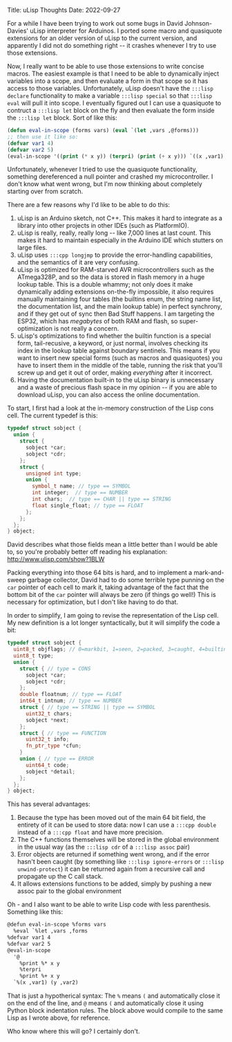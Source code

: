 Title: uLisp Thoughts
Date: 2022-09-27

For a while I have been trying to work out some bugs in David Johnson-Davies' uLisp interpreter for Arduinos. I ported some macro and quasiquote extensions for an older version of uLisp to the current version, and apparently I did not do something right -- it crashes whenever I try to use those extensions.

Now, I really want to be able to use those extensions to write concise macros. The easiest example is that I need to be able to dynamically inject variables into a scope, and then evaluate a form in that scope so it has access to those variables. Unfortunately, uLisp doesn't have the `:::lisp declare` functionality to make a variable `:::lisp special` so that `:::lisp eval` will pull it into scope. I eventually figured out I can use a quasiquote to contruct a `:::lisp let` block on the fly and then evaluate the form inside the `:::lisp let` block. Sort of like this:

```lisp
(defun eval-in-scope (forms vars) (eval `(let ,vars ,@forms)))
;; then use it like so:
(defvar var1 4)
(defvar var2 5)
(eval-in-scope '((print (* x y)) (terpri) (print (+ x y))) `((x ,var1) (y ,var2))) ;; prints 20 and 9
```

Unfortunately, whenever I tried to use the quasiquote functionality, something dereferenced a null pointer and crashed my microcontroller. I don't know what went wrong, but I'm now thinking about completely starting over from scratch.

There are a few reasons why I'd like to be able to do this:

1. uLisp is an Arduino sketch, not C++. This makes it hard to integrate as a library into other projects in other IDEs (such as PlatformIO).
2. uLisp is really, really, really long -- like 7,000 lines at last count. This makes it hard to maintain especially in the Arduino IDE which stutters on large files.
3. uLisp uses `:::cpp longjmp` to provide the error-handling capabilities, and the semantics of it are very confusing.
4. uLisp is optimized for RAM-starved AVR microcontrollers such as the ATmega328P, and so the data is stored in flash memory in a huge lookup table. This is a double whammy; not only does it make dynamically adding extensions on-the-fly impossible, it also requires manually maintaining four tables (the builtins enum, the string name list, the documentation list, and the main lookup table) in perfect synchrony, and if they get out of sync then Bad Stuff happens. I am targeting the ESP32, which has *megabytes* of both RAM and flash, so super-optimization is not really a concern. 
5. uLisp's optimizations to find whether the builtin function is a special form, tail-recusive, a keyword, or just normal, involves checking its index in the lookup table against boundary sentinels. This means if you want to insert new special forms (such as macros and quasiquotes) you have to insert them in the middle of the table, running the risk that you'll screw up and get it out of order, making *everything* after it incorrect.
6. Having the documentation built-in to the uLisp binary is unnecessary and a waste of precious flash space in my opinion -- if you are able to download uLisp, you can also access the online documentation.

To start, I first had a look at the in-memory construction of the Lisp cons cell. The current typedef is this:

```cpp
typedef struct sobject {
  union {
    struct {
      sobject *car;
      sobject *cdr;
    };
    struct {
      unsigned int type;
      union {
        symbol_t name; // type == SYMBOL
        int integer;  // type == NUMBER
        int chars;  // type == CHAR || type == STRING
        float single_float; // type == FLOAT
      };
    };
  };
} object;
```

David describes what those fields mean a little better than I would be able to, so you're probably better off reading his explanation: <http://www.ulisp.com/show?1BLW>

Packing everything into those 64 bits is hard, and to implement a mark-and-sweep garbage collector, David had to do some terrible type punning on the `car` pointer of each cell to mark it, taking advantage of the fact that the bottom bit of the `car` pointer will always be zero (if things go well!) This is necessary for optimization, but I don't like having to do that.

In order to simplify, I am going to revise the representation of the Lisp cell. My new definition is a lot longer syntactically, but it will simplify the code a bit:

```cpp
typedef struct sobject {
  uint8_t objflags; // 0=markbit, 1=seen, 2=packed, 3=caught, 4=builtin, 5-7=unused
  uint8_t type;
  union {
    struct { // type = CONS
      sobject *car;
      sobject *cdr;
    };
    double floatnum; // type == FLOAT
    int64_t intnum; // type == NUMBER
    struct { // type == STRING || type == SYMBOL
      uint32_t chars;
      sobject *next;
    };
    struct { // type == FUNCTION
      uint32_t info;
      fn_ptr_type *cfun;
    }
    union { // type == ERROR
      uint64_t code;
      sobject *detail;
    };
  };
} object;
```

This has several advantages:

1. Because the type has been moved out of the main 64 bit field, the entirety of it can be used to store data: now I can use a `:::cpp double` instead of a `:::cpp float` and have more precision.
2. The C++ functions themselves will be stored in the global environment in the usual way (as the `:::lisp cdr` of a `:::lisp assoc` pair)
3. Error objects are returned if something went wrong, and if the error hasn't been caught (by something like `:::lisp ignore-errors` or `:::lisp unwind-protect`) it can be returned again from a recursive call and propagate up the C call stack.
4. It allows extensions functions to be added, simply by pushing a new assoc pair to the global environment

Oh - and I also want to be able to write Lisp code with less parenthesis. Something like this:

```txt
@defun eval-in-scope %forms vars
  %eval `%let ,vars ,forms
%defvar var1 4
%defvar var2 5
@eval-in-scope
  '@
    %print %* x y
    %terpri
    %print %+ x y
  `%(x ,var1) (y ,var2)
```

That is just a hypotherical syntax: The `%` means `(` and automatically close it on the end of the line, and `@` means `(` and automatically close it using Python block indentation rules. The block above would compile to the same Lisp as I wrote above, for reference.

Who know where this will go? I certainly don't.
